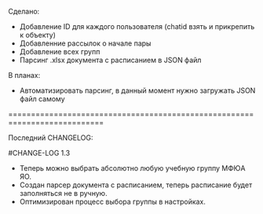 Сделано:

+ Добавление ID для каждого пользователя (chatid взять и прикрепить к объекту)
+ Добавленние рассылок о начале пары
+ Добавление всех групп
+ Парсинг .xlsx документа с расписанием в JSON файл

В планах:

- Автоматизировать парсинг, в данный момент нужно загружать JSON файл самому

===========================================================================

Последний CHANGELOG:

#CHANGE-LOG 1.3
- Теперь можно выбрать абсолютно любую учебную группу МФЮА ЯО.
- Создан парсер документа с расписанием, теперь расписание будет заполняться не в ручную.
- Оптимизирован процесс выбора группы в настройках.